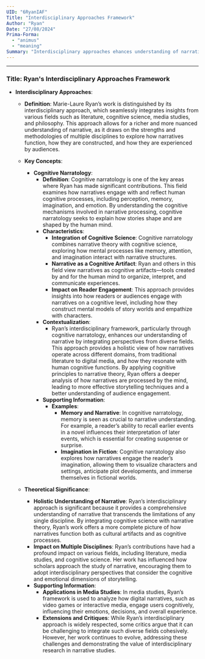 ```yaml
---
UID: "6RyanIAF"
Title: "Interdisciplinary Approaches Framework"
Author: "Ryan"
Date: "27/08/2024"
Prima-Forma:
  - "animus"
  - "meaning"
Summary: "Interdisciplinary approaches ehances understanding of narrative by intergrating diverse perspectives."
---
```

---
### Title: **Ryan's Interdisciplinary Approaches Framework**

- **Interdisciplinary Approaches**:
  - **Definition**: Marie-Laure Ryan’s work is distinguished by its interdisciplinary approach, which seamlessly integrates insights from various fields such as literature, cognitive science, media studies, and philosophy. This approach allows for a richer and more nuanced understanding of narrative, as it draws on the strengths and methodologies of multiple disciplines to explore how narratives function, how they are constructed, and how they are experienced by audiences.

  - **Key Concepts**:
    - **Cognitive Narratology**:
      - **Definition**: Cognitive narratology is one of the key areas where Ryan has made significant contributions. This field examines how narratives engage with and reflect human cognitive processes, including perception, memory, imagination, and emotion. By understanding the cognitive mechanisms involved in narrative processing, cognitive narratology seeks to explain how stories shape and are shaped by the human mind.
      - **Characteristics**:
        - **Integration of Cognitive Science**: Cognitive narratology combines narrative theory with cognitive science, exploring how mental processes like memory, attention, and imagination interact with narrative structures.
        - **Narrative as a Cognitive Artifact**: Ryan and others in this field view narratives as cognitive artifacts—tools created by and for the human mind to organize, interpret, and communicate experiences.
        - **Impact on Reader Engagement**: This approach provides insights into how readers or audiences engage with narratives on a cognitive level, including how they construct mental models of story worlds and empathize with characters.
      - **Contextualization**:
        - Ryan’s interdisciplinary framework, particularly through cognitive narratology, enhances our understanding of narrative by integrating perspectives from diverse fields. This approach provides a holistic view of how narratives operate across different domains, from traditional literature to digital media, and how they resonate with human cognitive functions. By applying cognitive principles to narrative theory, Ryan offers a deeper analysis of how narratives are processed by the mind, leading to more effective storytelling techniques and a better understanding of audience engagement.
      - **Supporting Information**:
        - **Examples**:
          - **Memory and Narrative**: In cognitive narratology, memory is seen as crucial to narrative understanding. For example, a reader’s ability to recall earlier events in a novel influences their interpretation of later events, which is essential for creating suspense or surprise.
          - **Imagination in Fiction**: Cognitive narratology also explores how narratives engage the reader’s imagination, allowing them to visualize characters and settings, anticipate plot developments, and immerse themselves in fictional worlds.

  - **Theoretical Significance**:
    - **Holistic Understanding of Narrative**: Ryan’s interdisciplinary approach is significant because it provides a comprehensive understanding of narrative that transcends the limitations of any single discipline. By integrating cognitive science with narrative theory, Ryan’s work offers a more complete picture of how narratives function both as cultural artifacts and as cognitive processes.
    - **Impact on Multiple Disciplines**: Ryan’s contributions have had a profound impact on various fields, including literature, media studies, and cognitive science. Her work has influenced how scholars approach the study of narrative, encouraging them to adopt interdisciplinary perspectives that consider the cognitive and emotional dimensions of storytelling.
    - **Supporting Information**:
      - **Applications in Media Studies**: In media studies, Ryan’s framework is used to analyze how digital narratives, such as video games or interactive media, engage users cognitively, influencing their emotions, decisions, and overall experience.
      - **Extensions and Critiques**: While Ryan’s interdisciplinary approach is widely respected, some critics argue that it can be challenging to integrate such diverse fields cohesively. However, her work continues to evolve, addressing these challenges and demonstrating the value of interdisciplinary research in narrative studies.
